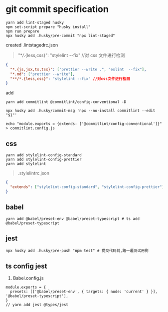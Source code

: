 # git commit specification

```
yarn add lint-staged husky
npm set-script prepare "husky install"
npm run prepare
npx husky add .husky/pre-commit "npx lint-staged"
```

created .lintstagedrc.json

> "\*_/_.{less,css}": "stylelint --fix" //对 css 文件进行检测

```json
{
  "*.{js,jsx,ts,tsx}": ["prettier --write .", "eslint  --fix"],
  "*.md": ["prettier --write"],
  "**/*.{less,css}": "stylelint --fix" //对css文件进行检测
}
```

add

```
yarn add commitlint @commitlint/config-conventional -D

npx husky add .husky/commit-msg 'npx --no-install commitlint --edit "$1"'

echo "module.exports = {extends: ['@commitlint/config-conventional']}" > commitlint.config.js
```

## css

```shell
yarn add stylelint-config-standard
yarn add stylelint-config-prettier
yarn add stylelint
```

> .stylelintrc.json

```json
{
  "extends": ["stylelint-config-standard", "stylelint-config-prettier"]
}
```

## babel

```
yarn add @babel/preset-env @babel/preset-typescript # ts add @babel/preset-typescript
```

## jest

```shell
npx husky add .husky/pre-push "npm test" # 提交代码前,跑一遍测试用例
```

## ts config jest

1. Babel.config.js

```shell
module.exports = {
  presets: [['@babel/preset-env', { targets: { node: 'current' } }], '@babel/preset-typescript'],
}
// yarn add jest @types/jest
```
